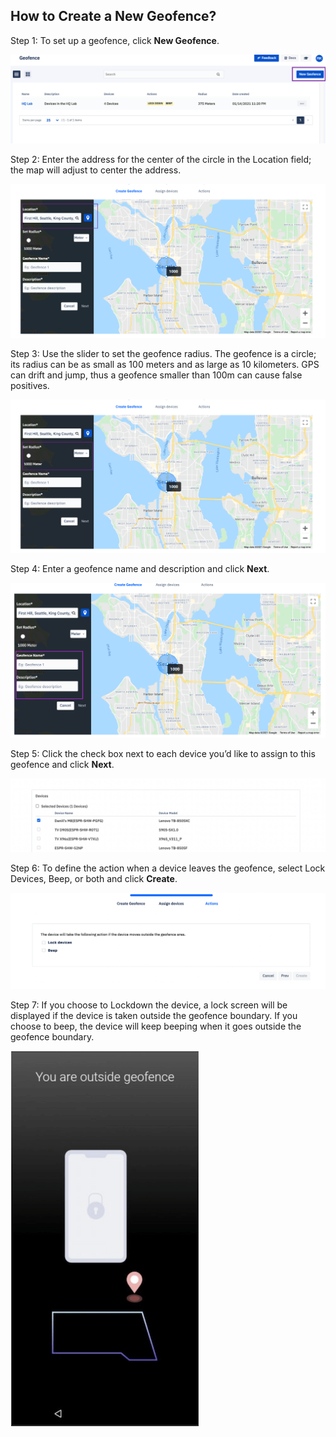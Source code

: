 ## How to Create a New Geofence?

  

Step 1: To set up a geofence, click **New Geofence**.

  
  

![New Geofence button](./images/creategeofence/1-creatButton.png)

  

Step 2: Enter the address for the center of the circle in the Location field; the map will adjust to center the address.

![Address](./images/creategeofence/2-location.png)

  

Step 3: Use the slider to set the geofence radius. The geofence is a circle; its radius can be as small as 100 meters and as large as 10 kilometers. GPS can drift and jump, thus a geofence smaller than 100m can cause false positives.

  

![Radius](./images/creategeofence/3-radius.png)

  
  

Step 4: Enter a geofence name and description and click **Next**.

  
  

![Name](./images/creategeofence/4-name.png)

  

Step 5: Click the check box next to each device you’d like to assign to this geofence and click **Next**.

  

![Assign geofence](./images/creategeofence/5-assignDevice.png)
  
  

Step 6: To define the action when a device leaves the geofence, select Lock Devices, Beep, or both and click **Create**.

  

![choose action for geofence](./images/creategeofence/6-action.png)

  

Step 7: If you choose to Lockdown the device, a lock screen will be displayed if the device is taken outside the geofence boundary. If you choose to beep, the device will keep beeping when it goes outside the geofence boundary. 

  

![device screen](./images/creategeofence/7-device.png)
